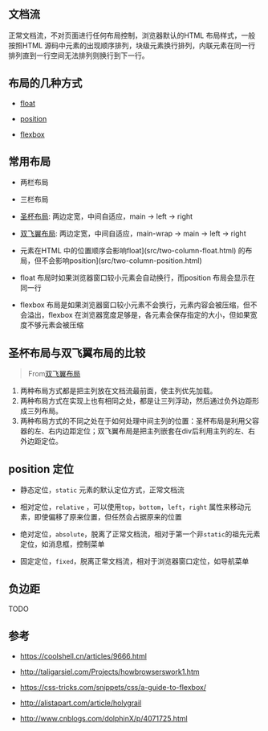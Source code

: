 ## 文档流

正常文档流，不对页面进行任何布局控制，浏览器默认的HTML 布局样式，一般按照HTML 源码中元素的出现顺序排列，块级元素换行排列，内联元素在同一行排列直到一行空间无法排列则换行到下一行。

## 布局的几种方式

- [float](../03_css/src/float.html)

- [position](src/two-column-position.html)

- [flexbox](src/flexbox.html)

## 常用布局

- 两栏布局

- 三栏布局

- [圣杯布局](http://alistapart.com/article/holygrail): 两边定宽，中间自适应，main -> left -> right

- [双飞翼布局](https://theqwang.github.io/2016/01/08/%E6%B5%85%E6%9E%90%E5%9C%A3%E6%9D%AF%E5%B8%83%E5%B1%80%E5%92%8C%E5%8F%8C%E9%A3%9E%E7%BF%BC%E5%B8%83%E5%B1%80): 两边定宽，中间自适应，main-wrap -> main -> left -> right

- 元素在HTML 中的位置顺序会影响float\](src/two-column-float.html) 的布局，但不会影响position\](src/two-column-position.html)

- float 布局时如果浏览器窗口较小元素会自动换行，而position 布局会显示在同一行

- flexbox 布局是如果浏览器窗口较小元素不会换行，元素内容会被压缩，但不会溢出，flexbox 在浏览器宽度足够是，各元素会保存指定的大小，但如果宽度不够元素会被压缩

## 圣杯布局与双飞翼布局的比较

> From[双飞翼布局](https://theqwang.github.io/2016/01/08/%E6%B5%85%E6%9E%90%E5%9C%A3%E6%9D%AF%E5%B8%83%E5%B1%80%E5%92%8C%E5%8F%8C%E9%A3%9E%E7%BF%BC%E5%B8%83%E5%B1%80)

1. 两种布局方式都是把主列放在文档流最前面，使主列优先加载。
2. 两种布局方式在实现上也有相同之处，都是让三列浮动，然后通过负外边距形成三列布局。
3. 两种布局方式的不同之处在于如何处理中间主列的位置：圣杯布局是利用父容器的左、右内边距定位；双飞翼布局是把主列嵌套在div后利用主列的左、右外边距定位。

## position 定位

- 静态定位，`static` 元素的默认定位方式，正常文档流

- 相对定位，`relative` ，可以使用`top`，`bottom`，`left`，`right` 属性来移动元素，即使偏移了原来位置，但任然会占据原来的位置

- 绝对定位，`absolute`，脱离了正常文档流，相对于第一个非`static`的祖先元素定位，如消息框，控制菜单

- 固定定位，`fixed`，脱离正常文档流，相对于浏览器窗口定位，如导航菜单

## 负边距

TODO

## 参考

- https://coolshell.cn/articles/9666.html

- http://taligarsiel.com/Projects/howbrowserswork1.htm

- https://css-tricks.com/snippets/css/a-guide-to-flexbox/

- http://alistapart.com/article/holygrail

- http://www.cnblogs.com/dolphinX/p/4071725.html
